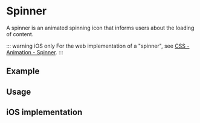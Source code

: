 <script setup>
  import iOS from './ios.md';
</script>

# Spinner

A spinner is an animated spinning icon that informs users about the loading of content.

::: warning iOS only
For the web implementation of a "spinner", see [CSS - Animation - Spinner](foundations/css/animation#spinner).
:::

<components-status ios='released' />

## Example

<spinner-example />

## Usage

<component-design-guidelines name="Warp - Components / Spinner" link="https://www.figma.com/design/oHBCzDdJxHQ6fmFLYWUltf/WARP---Components-2.0?node-id=900-35603&t=jDaOykQhPf30zVST-0" />

<component-questions />

## iOS implementation

<iOS />
